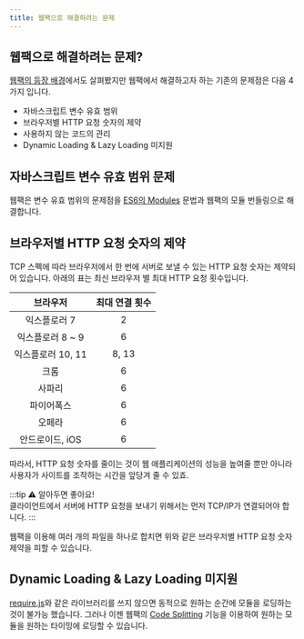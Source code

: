 ```yaml
---
title: 웹팩으로 해결하려는 문제
---
```


## 웹팩으로 해결하려는 문제?

[웹팩의 등장 배경]()에서도 살펴봤지만 웹팩에서 해결하고자 하는 기존의 문제점은 다음 4가지 입니다.

- 자바스크립트 변수 유효 범위
- 브라우저별 HTTP 요청 숫자의 제약
- 사용하지 않는 코드의 관리
- Dynamic Loading & Lazy Loading 미지원

## 자바스크립트 변수 유효 범위 문제

웹팩은 변수 유효 범위의 문제점을 [ES6의 Modules]() 문법과 웹팩의 모듈 번들링으로 해결합니다.

## 브라우저별 HTTP 요청 숫자의 제약

<!-- https://docs.pushtechnology.com/cloud/latest/manual/html/designguide/solution/support/connection_limitations.html -->

TCP 스펙에 따라 브라우저에서 한 번에 서버로 보낼 수 있는 HTTP 요청 숫자는 제약되어 있습니다. 아래의 표는 최신 브라우저 별 최대 HTTP 요청 횟수입니다.

|     **브라우저**     |                **최대 연결 횟수**                |
|:------------:|:----------------------------------:|
| 익스플로러 7 |       2      |
| 익스플로러 8 ~ 9 | 6 |
| 익스플로러 10, 11 | 8, 13 |
| 크롬 | 6 |
| 사파리 | 6 |
| 파이어폭스 | 6 |
| 오페라 | 6 |
| 안드로이드, iOS | 6 |

따라서, HTTP 요청 숫자를 줄이는 것이 웹 애플리케이션의 성능을 높여줄 뿐만 아니라 사용자가 사이트를 조작하는 시간을 앞당겨 줄 수 있죠.

:::tip
⚠️ 알아두면 좋아요! <br>
클라이언트에서 서버에 HTTP 요청을 보내기 위해서는 먼저 TCP/IP가 연결되어야 합니다.
:::

웹팩을 이용해 여러 개의 파일을 하나로 합치면 위와 같은 브라우저별 HTTP 요청 숫자 제약을 피할 수 있습니다.

## Dynamic Loading & Lazy Loading 미지원

[require.js]()와 같은 라이브러리를 쓰지 않으면 동적으로 원하는 순간에 모듈을 로딩하는 것이 불가능 했습니다. 그러나 이젠 웹팩의 [Code Splitting]() 기능을 이용하여 원하는 모듈을 원하는 타이밍에 로딩할 수 있습니다.

